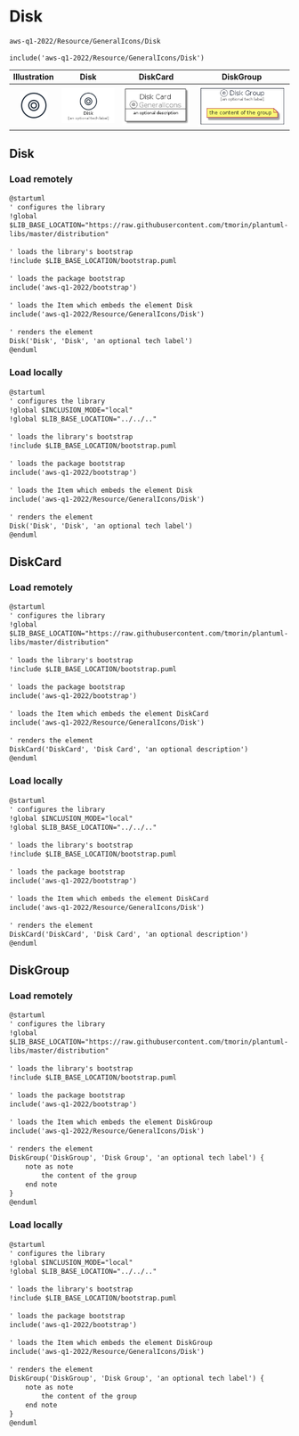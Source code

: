 # Disk


```text
aws-q1-2022/Resource/GeneralIcons/Disk
```

```text
include('aws-q1-2022/Resource/GeneralIcons/Disk')
```



| Illustration | Disk | DiskCard | DiskGroup |
| :---: | :---: | :---: | :---: |
| ![illustration for Illustration](../../../aws-q1-2022/Resource/GeneralIcons/Disk.png) | ![illustration for Disk](../../../aws-q1-2022/Resource/GeneralIcons/Disk.Local.png) | ![illustration for DiskCard](../../../aws-q1-2022/Resource/GeneralIcons/DiskCard.Local.png) | ![illustration for DiskGroup](../../../aws-q1-2022/Resource/GeneralIcons/DiskGroup.Local.png) |




## Disk

### Load remotely
```plantuml
@startuml
' configures the library
!global $LIB_BASE_LOCATION="https://raw.githubusercontent.com/tmorin/plantuml-libs/master/distribution"

' loads the library's bootstrap
!include $LIB_BASE_LOCATION/bootstrap.puml

' loads the package bootstrap
include('aws-q1-2022/bootstrap')

' loads the Item which embeds the element Disk
include('aws-q1-2022/Resource/GeneralIcons/Disk')

' renders the element
Disk('Disk', 'Disk', 'an optional tech label')
@enduml
```

### Load locally
```plantuml
@startuml
' configures the library
!global $INCLUSION_MODE="local"
!global $LIB_BASE_LOCATION="../../.."

' loads the library's bootstrap
!include $LIB_BASE_LOCATION/bootstrap.puml

' loads the package bootstrap
include('aws-q1-2022/bootstrap')

' loads the Item which embeds the element Disk
include('aws-q1-2022/Resource/GeneralIcons/Disk')

' renders the element
Disk('Disk', 'Disk', 'an optional tech label')
@enduml
```

## DiskCard

### Load remotely
```plantuml
@startuml
' configures the library
!global $LIB_BASE_LOCATION="https://raw.githubusercontent.com/tmorin/plantuml-libs/master/distribution"

' loads the library's bootstrap
!include $LIB_BASE_LOCATION/bootstrap.puml

' loads the package bootstrap
include('aws-q1-2022/bootstrap')

' loads the Item which embeds the element DiskCard
include('aws-q1-2022/Resource/GeneralIcons/Disk')

' renders the element
DiskCard('DiskCard', 'Disk Card', 'an optional description')
@enduml
```

### Load locally
```plantuml
@startuml
' configures the library
!global $INCLUSION_MODE="local"
!global $LIB_BASE_LOCATION="../../.."

' loads the library's bootstrap
!include $LIB_BASE_LOCATION/bootstrap.puml

' loads the package bootstrap
include('aws-q1-2022/bootstrap')

' loads the Item which embeds the element DiskCard
include('aws-q1-2022/Resource/GeneralIcons/Disk')

' renders the element
DiskCard('DiskCard', 'Disk Card', 'an optional description')
@enduml
```

## DiskGroup

### Load remotely
```plantuml
@startuml
' configures the library
!global $LIB_BASE_LOCATION="https://raw.githubusercontent.com/tmorin/plantuml-libs/master/distribution"

' loads the library's bootstrap
!include $LIB_BASE_LOCATION/bootstrap.puml

' loads the package bootstrap
include('aws-q1-2022/bootstrap')

' loads the Item which embeds the element DiskGroup
include('aws-q1-2022/Resource/GeneralIcons/Disk')

' renders the element
DiskGroup('DiskGroup', 'Disk Group', 'an optional tech label') {
    note as note
        the content of the group
    end note
}
@enduml
```

### Load locally
```plantuml
@startuml
' configures the library
!global $INCLUSION_MODE="local"
!global $LIB_BASE_LOCATION="../../.."

' loads the library's bootstrap
!include $LIB_BASE_LOCATION/bootstrap.puml

' loads the package bootstrap
include('aws-q1-2022/bootstrap')

' loads the Item which embeds the element DiskGroup
include('aws-q1-2022/Resource/GeneralIcons/Disk')

' renders the element
DiskGroup('DiskGroup', 'Disk Group', 'an optional tech label') {
    note as note
        the content of the group
    end note
}
@enduml
```

